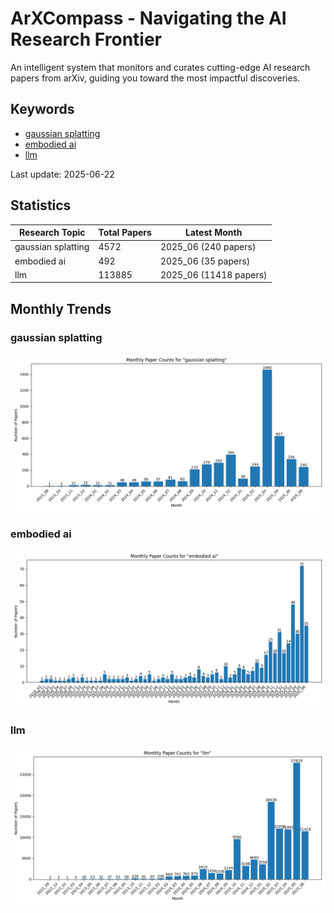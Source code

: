# ArXCompass - Navigating the AI Research Frontier
An intelligent system that monitors and curates cutting-edge AI research papers from arXiv, guiding you toward the most impactful discoveries.

## Keywords

- [gaussian splatting](gaussian_splatting/)
- [embodied ai](embodied_ai/)
- [llm](llm/)

Last update: 2025-06-22

## Statistics

| Research Topic | Total Papers | Latest Month |
| --- | --- | --- |
| gaussian splatting | 4572 | 2025_06 (240 papers) |
| embodied ai | 492 | 2025_06 (35 papers) |
| llm | 113885 | 2025_06 (11418 papers) |

## Monthly Trends

### gaussian splatting

![Monthly Paper Counts for gaussian splatting](gaussian_splatting/monthly_stats.png)

### embodied ai

![Monthly Paper Counts for embodied ai](embodied_ai/monthly_stats.png)

### llm

![Monthly Paper Counts for llm](llm/monthly_stats.png)

